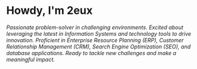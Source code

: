 # Howdy, I'm 2eux
_Passionate problem-solver in challenging environments. Excited about leveraging the latest in Information Systems and technology tools to drive innovation. Proficient in Enterprise Resource Planning (ERP), Customer Relationship Management (CRM), Search Engine Optimization (SEO), and database applications. Ready to tackle new challenges and make a meaningful impact._
